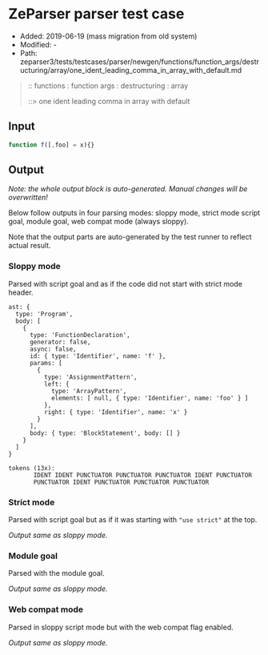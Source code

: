 # ZeParser parser test case

- Added: 2019-06-19 (mass migration from old system)
- Modified: -
- Path: zeparser3/tests/testcases/parser/newgen/functions/function_args/destructuring/array/one_ident_leading_comma_in_array_with_default.md

> :: functions : function args : destructuring : array
>
> ::> one ident leading comma in array with default

## Input

`````js
function f([,foo] = x){}
`````

## Output

_Note: the whole output block is auto-generated. Manual changes will be overwritten!_

Below follow outputs in four parsing modes: sloppy mode, strict mode script goal, module goal, web compat mode (always sloppy).

Note that the output parts are auto-generated by the test runner to reflect actual result.

### Sloppy mode

Parsed with script goal and as if the code did not start with strict mode header.

`````
ast: {
  type: 'Program',
  body: [
    {
      type: 'FunctionDeclaration',
      generator: false,
      async: false,
      id: { type: 'Identifier', name: 'f' },
      params: [
        {
          type: 'AssignmentPattern',
          left: {
            type: 'ArrayPattern',
            elements: [ null, { type: 'Identifier', name: 'foo' } ]
          },
          right: { type: 'Identifier', name: 'x' }
        }
      ],
      body: { type: 'BlockStatement', body: [] }
    }
  ]
}

tokens (13x):
       IDENT IDENT PUNCTUATOR PUNCTUATOR PUNCTUATOR IDENT PUNCTUATOR
       PUNCTUATOR IDENT PUNCTUATOR PUNCTUATOR PUNCTUATOR
`````

### Strict mode

Parsed with script goal but as if it was starting with `"use strict"` at the top.

_Output same as sloppy mode._

### Module goal

Parsed with the module goal.

_Output same as sloppy mode._

### Web compat mode

Parsed in sloppy script mode but with the web compat flag enabled.

_Output same as sloppy mode._
